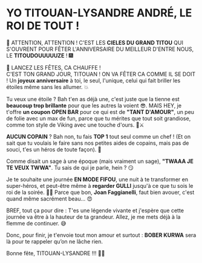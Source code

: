 # YO TITOUAN-LYSANDRE ANDRÉ, LE ROI DE TOUT !

🛑 ATTENTION, ATTENTION ! C'EST LES **CIELES DU GRAND TITOU** QUI S'OUVRENT POUR FÊTER L'ANNIVERSAIRE DU MEILLEUR D'ENTRE NOUS, LE **TITOUDOUUUUUZE** ! 🎆

🎤 LANCEZ LES FÊTES, CA CHAUFFE !  
C'EST TON GRAND JOUR, TITOUAN ! ON VA FÊTER CA COMME IL SE DOIT ! Un **joyeux anniversaire** à toi, le seul, l'unique, celui qui fait briller les étoiles même sans les allumer. 💥

Tu veux une étoile ? Bah t'en as déjà une, c'est juste que la tienne est **beaucoup trop brillante** pour que les autres la voient 😎. MAIS HEY, je t'offre **un coupon OPEN BAR** pour ce qui est de **"TANT D'AMOUR"**, un peu de folie avec un max de fun, parce que tu mérites que tout soit grandiose, comme ton style de Viking avec une touche d'ours. 🐻⚔️

**AUCUN COPAIN** ? Bah non, tu fais **TOP 1** tout seul comme un chef ! (Et on sait que tu voulais le faire sans nos petites aides de copains, mais pas de souci, t'es un héros de toute façon). 🙌

Comme disait un sage à une époque (mais vraiment un sage), **"TWAAA JE TE VEUX TWWA"**. Tu sais de qui je parle, hein ? 😏

Je te souhaite une journée **EN MODE FIFOU**, une nuit à te transformer en super-héros, et peut-être même à **regarder GULLI** jusqu'à ce que tu sois le roi de la soirée. 🎉👑 Parce que bon, **Joan Faggianelli**, faut bien avouer, c'est quand même sacrément beau… 😍

BREF, tout ça pour dire : T'es une légende vivante et j'espère que cette journée va être à la hauteur de ta grandeur. Allez, je me mets déjà à la flemme de continuer. 😅

Donc, pour finir, je t'envoie tout mon amour et surtout : **BOBER KURWA** sera là pour te rappeler qu’on ne lâche rien. 

Bonne fête, TITOUAN-LYSANDRE !!! 🎂🍾
